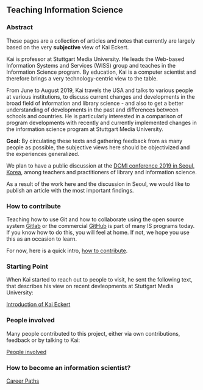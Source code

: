 ## Teaching Information Science

### Abstract
These pages are a collection of articles and notes that currently are largely based on the very **subjective** view of Kai Eckert.

Kai is professor at Stuttgart Media University. He leads the Web-based Information Systems and Services (WISS) group and teaches in the Information Science program. By education, Kai is a computer scientist and therefore brings a very technology-centric view to the table. 

From June to August 2019, Kai travels the USA and talks to various people at various institutions, to discuss current changes and developments in the broad field of information and library science - and also to get a better understanding of developments in the past and differences between schools and countries. He is particularly interested in a comparison of program developments with recently and currently implemented changes in the information science program at Stuttgart Media University.

**Goal:** By circulating these texts and gathering feedback from as many people as possible, the subjective views here should be objectivized and the experiences generalized. 

We plan to have a public discussion at the [DCMI conference 2019 in Seoul, Korea](http://dublincore.org/conferences/2019/), among teachers and practitioners of library and information science. 

As a result of the work here and the discussion in Seoul, we would like to publish an article with the most important findings.

### How to contribute

Teaching how to use Git and how to collaborate using the open source system [Gitlab](https://gitlab.com/gitlab-org/gitlab-ce/) or the commercial [GitHub](https://github.com/) is part of many IS programs today. If you know how to do this, you will feel at home. If not, we hope you use this as an occasion to learn.

For now, here is a quick intro, [how to contribute](https://wisslab.github.io/howto-contribute.html).

### Starting Point

When Kai started to reach out to people to visit, he sent the following text, that describes his view on recent devleopments at Stuttgart Media University:

[Introduction of Kai Eckert](introduction-kai.md)

### People involved

Many people contributed to this project, either via own contributions, feedback or by talking to Kai:

[People involved](people.md)

### How to become an information scientist?


[Career Paths](career-paths.md)
